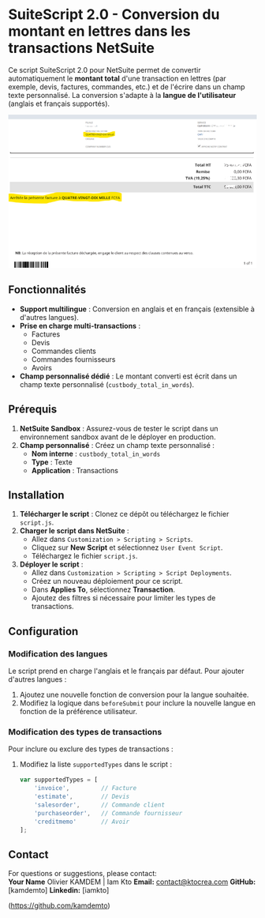 # SuiteScript 2.0 - Conversion du montant en lettres dans les transactions NetSuite

Ce script SuiteScript 2.0 pour NetSuite permet de convertir automatiquement le **montant total** d'une transaction en lettres (par exemple, devis, factures, commandes, etc.) et de l'écrire dans un champ texte personnalisé. La conversion s'adapte à la **langue de l'utilisateur** (anglais et français supportés).

![Rsultat finale](view_backend.png)
![Rsultat finale](rendu-finale.png)
## Fonctionnalités

- **Support multilingue** : Conversion en anglais et en français (extensible à d'autres langues).
- **Prise en charge multi-transactions** :
  - Factures
  - Devis
  - Commandes clients
  - Commandes fournisseurs
  - Avoirs
- **Champ personnalisé dédié** : Le montant converti est écrit dans un champ texte personnalisé (`custbody_total_in_words`).

## Prérequis

1. **NetSuite Sandbox** : Assurez-vous de tester le script dans un environnement sandbox avant de le déployer en production.
2. **Champ personnalisé** : Créez un champ texte personnalisé :
   - **Nom interne** : `custbody_total_in_words`
   - **Type** : Texte
   - **Application** : Transactions

## Installation

1. **Télécharger le script** : Clonez ce dépôt ou téléchargez le fichier `script.js`.
2. **Charger le script dans NetSuite** :
   - Allez dans `Customization > Scripting > Scripts`.
   - Cliquez sur **New Script** et sélectionnez `User Event Script`.
   - Téléchargez le fichier `script.js`.
3. **Déployer le script** :
   - Allez dans `Customization > Scripting > Script Deployments`.
   - Créez un nouveau déploiement pour ce script.
   - Dans **Applies To**, sélectionnez **Transaction**.
   - Ajoutez des filtres si nécessaire pour limiter les types de transactions.

## Configuration

### Modification des langues
Le script prend en charge l'anglais et le français par défaut. Pour ajouter d'autres langues :
1. Ajoutez une nouvelle fonction de conversion pour la langue souhaitée.
2. Modifiez la logique dans `beforeSubmit` pour inclure la nouvelle langue en fonction de la préférence utilisateur.

### Modification des types de transactions
Pour inclure ou exclure des types de transactions :
1. Modifiez la liste `supportedTypes` dans le script :
   ```javascript
   var supportedTypes = [
       'invoice',         // Facture
       'estimate',        // Devis
       'salesorder',      // Commande client
       'purchaseorder',   // Commande fournisseur
       'creditmemo'       // Avoir
   ];

## **Contact**
For questions or suggestions, please contact:  
**Your Name** Olivier KAMDEM | Iam Kto 
**Email:** contact@ktocrea.com 
**GitHub:** [kamdemto]
**Linkedin:** [iamkto]

(https://github.com/kamdemto)